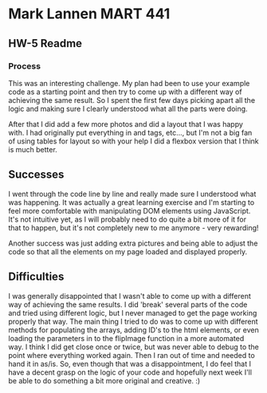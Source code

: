 # Mark Lannen MART 441
## HW-5 Readme

### Process
This was an interesting challenge. My plan had been to use your example code as a starting point and 
then try to come up with a different way of achieving the same result. So I spent the first few days picking apart all the logic and making sure I clearly understood what all the parts were doing. 

After that I did add a few more photos and did a layout that I was happy with. I had originally put everything in <tr> and <td> tags, etc..., but I'm not a big fan of using tables for layout so with your help I did a flexbox version that I think is much better. 

## Successes
I went through the code line by line and really made sure I understood what was happening. It was actually a great learning exercise and I'm starting to feel more comfortable with manipulating DOM elements using JavaScript. It's not intuitive yet, as I will probably need to do quite a bit more of it for that to happen, but it's not completely new to me anymore - very rewarding!

Another success was just adding extra pictures and being able to adjust the code so that all the elements on my page loaded and displayed properly.

## Difficulties
I was generally disappointed that I wasn't able to come up with a different way of achieving the same results. I did 'break' several parts of the code and tried using different logic, but I never managed to get the page working properly that way. The main thing I tried to do was to come up with different methods for populating the arrays, adding ID's to the html elements, or even loading the parameters in to the flipImage function in a more automated way. I think I did get close once or twice, but was never able to debug to the point where everything worked again. Then I ran out of time and needed to hand it in as/is. So, even though that was a disappointment, I do feel that I have a decent grasp on the logic of your code and hopefully next week I'll be able to do something a bit more original and creative.  :)

